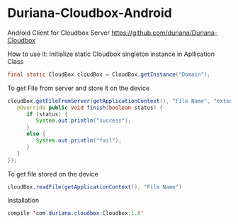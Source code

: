 # Duriana-Cloudbox-Android
Android Client for Cloudbox Server https://github.com/duriana/Duriana-Cloudbox

How to use it:
Initialize static Cloudbox singleton instance in Apllication Class
```java
final static CloudBox cloudBox = CloudBox.getInstance("Domain");
```
To get File from server and store it on the device
```java
cloudBox.getFileFromServer(getApplicationContext(), "File Name", "extension", new OnSyncFinish() { 
   @Override public void finish(boolean status) { 
      if (status) {
         System.out.println("success"); 
      }
      else {
         System.out.println("fail"); 
      }
   }
});
```
To get file stored on the device
```java
cloudBox.readFile(getApplicationContext(), "File Name")
```

Installation 
```java
compile 'com.duriana.cloudbox:Cloudbox:1.0'
```
